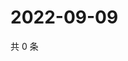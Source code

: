 # 2022-09-09

共 0 条

<!-- BEGIN WEIBO -->
<!-- 最后更新时间 Fri Sep 09 2022 23:19:40 GMT+0800 (China Standard Time) -->

<!-- END WEIBO -->
